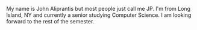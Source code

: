 My name is John Aliprantis but most people just call me JP. I'm from Long Island, NY and currently a senior studying Computer Science. I am looking forward to the rest of the semester.